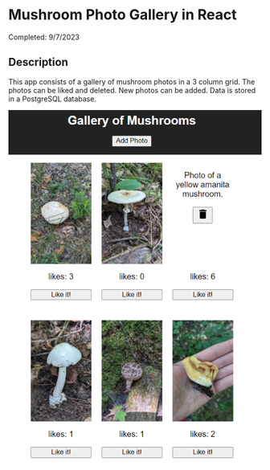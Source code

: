 # Mushroom Photo Gallery in React
Completed: 9/7/2023

## Description

This app consists of a gallery of mushroom photos in a 3 column grid. The photos can be liked and deleted. New photos can be added. Data is stored in a PostgreSQL database.


![Alt text](image.png)
